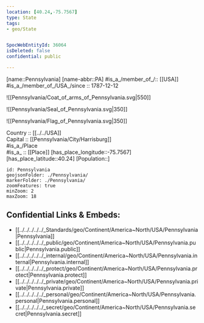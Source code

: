 ```yaml
---
location: [40.24,-75.7567] 
type: State
tags:
- geo/State


SpocWebEntityId: 36064
isDeleted: false
confidential: public

---
```

[name::Pennsylvania] 
[name-abbr::PA] 
#is_a_/member_of_/:: [[USA]]
#is_a_/member_of_/USA_/since :: 1787-12-12 


![[Pennsylvania/Coat_of_arms_of_Pennsylvania.svg|550]] 

![[Pennsylvania/Seal_of_Pennsylvania.svg|350]] 

![[Pennsylvania/Flag_of_Pennsylvania.svg|350]] 

Country :: [[../../USA]]  
Capital :: [[Pennsylvania/City/Harrisburg]]  
#is_a_/Place  
#is_a_ :: [[Place]] 
[has_place_longitude::-75.7567] 
[has_place_latitude::40.24] 
[Population::] 



```leaflet
id: Pennsylvania
geojsonFolder: ./Pennsylvania/
markerFolder: ./Pennsylvania/
zoomFeatures: true 
minZoom: 2 
maxZoom: 18
```


## Confidential Links & Embeds: 
- [[../../../../../_Standards/geo/Continent/America~North/USA/Pennsylvania|Pennsylvania]] 
- [[../../../../../_public/geo/Continent/America~North/USA/Pennsylvania.public|Pennsylvania.public]] 
- [[../../../../../_internal/geo/Continent/America~North/USA/Pennsylvania.internal|Pennsylvania.internal]] 
- [[../../../../../_protect/geo/Continent/America~North/USA/Pennsylvania.protect|Pennsylvania.protect]] 
- [[../../../../../_private/geo/Continent/America~North/USA/Pennsylvania.private|Pennsylvania.private]] 
- [[../../../../../_personal/geo/Continent/America~North/USA/Pennsylvania.personal|Pennsylvania.personal]] 
- [[../../../../../_secret/geo/Continent/America~North/USA/Pennsylvania.secret|Pennsylvania.secret]] 
